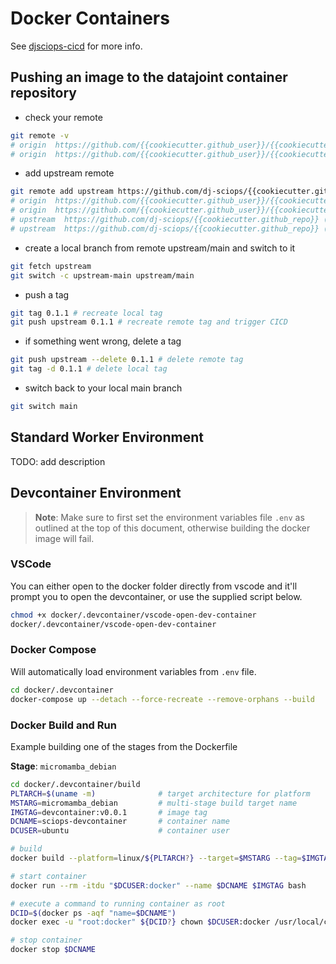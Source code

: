 # Docker Containers

See [djsciops-cicd](https://github.com/dj-sciops/djsciops-cicd) for more info.

## Pushing an image to the datajoint container repository

- check your remote

```bash
git remote -v
# origin  https://github.com/{{cookiecutter.github_user}}/{{cookiecutter.github_repo}} (fetch)
# origin  https://github.com/{{cookiecutter.github_user}}/{{cookiecutter.github_repo}} (push)
```

- add upstream remote

```bash
git remote add upstream https://github.com/dj-sciops/{{cookiecutter.github_repo}}
# origin  https://github.com/{{cookiecutter.github_user}}/{{cookiecutter.github_repo}} (fetch)
# origin  https://github.com/{{cookiecutter.github_user}}/{{cookiecutter.github_repo}} (push)
# upstream  https://github.com/dj-sciops/{{cookiecutter.github_repo}} (fetch)
# upstream  https://github.com/dj-sciops/{{cookiecutter.github_repo}} (push)
```

- create a local branch from remote upstream/main and switch to it

```bash
git fetch upstream
git switch -c upstream-main upstream/main
```

- push a tag

```bash
git tag 0.1.1 # recreate local tag
git push upstream 0.1.1 # recreate remote tag and trigger CICD
```

- if something went wrong, delete a tag

```bash
git push upstream --delete 0.1.1 # delete remote tag
git tag -d 0.1.1 # delete local tag
```

- switch back to your local main branch

```bash
git switch main
```

## Standard Worker Environment

TODO: add description

## Devcontainer Environment

> **Note**: Make sure to first set the environment variables file `.env` as outlined at the top of this document, otherwise building the docker image will fail.

### VSCode

You can either open to the docker folder directly from vscode and it'll prompt you to open the devcontainer, or use the supplied script below.

```bash
chmod +x docker/.devcontainer/vscode-open-dev-container
docker/.devcontainer/vscode-open-dev-container
```

### Docker Compose

Will automatically load environment variables from `.env` file.

```bash
cd docker/.devcontainer
docker-compose up --detach --force-recreate --remove-orphans --build
```

### Docker Build and Run

Example building one of the stages from the Dockerfile

**Stage**: `micromamba_debian`

```bash
cd docker/.devcontainer/build
PLTARCH=$(uname -m)              # target architecture for platform
MSTARG=micromamba_debian         # multi-stage build target name
IMGTAG=devcontainer:v0.0.1       # image tag
DCNAME=sciops-devcontainer       # container name
DCUSER=ubuntu                    # container user
```

```bash
# build
docker build --platform=linux/${PLTARCH?} --target=$MSTARG --tag=$IMGTAG .

# start container
docker run --rm -itdu "$DCUSER:docker" --name $DCNAME $IMGTAG bash

# execute a command to running container as root
DCID=$(docker ps -aqf "name=$DCNAME")
docker exec -u "root:docker" ${DCID?} chown $DCUSER:docker /usr/local/conda-meta/history

# stop container
docker stop $DCNAME
```
